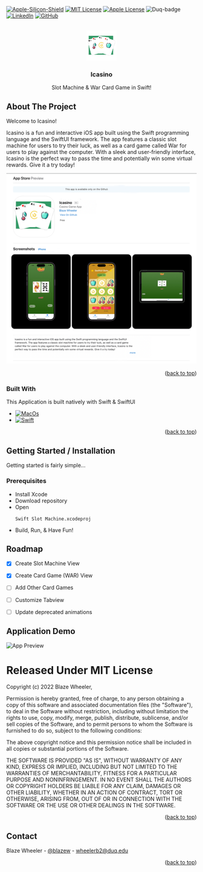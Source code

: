 <!-- Improved compatibility of back to top link: See: https://github.com/othneildrew/Best-README-Template/pull/73 -->
<a name="readme-top"></a>



<!-- PROJECT SHIELDS -->
<!--
*** I'm using markdown "reference style" links for readability.
*** Reference links are enclosed in brackets [ ] instead of parentheses ( ).
*** See the bottom of this document for the declaration of the reference variables
*** for contributors-url, forks-url, etc. This is an optional, concise syntax you may use.
*** https://www.markdownguide.org/basic-syntax/#reference-style-links
-->
[![Apple-Silicon-Shield]][Apple-Silicon-Shield-url]
[![MIT License][license-shield]][license-url]
[![Apple License][Apple-License]][Apple-License-url]
![Duq-badge](https://custom-icon-badges.demolab.com/badge/-Duquesne%20University-ba0c2f?style=for-the-badge&logo=duquesne_dukes_logo1)
[![LinkedIn][linkedin-shield]][linkedin-url]
[![GitHub][GitHub-shield]][GitHub-url]



<!-- PROJECT LOGO -->
<br />
<div align="center">
  <a href="https://github.com/BlazeWheeler/Swift_Projects">
    <img src="Images/IcasinoIcon.png" alt="Logo" width="80" height="80">
  </a>

  <h3 align="center">Icasino</h3>

  <p align="center">
   Slot Machine & War Card Game in Swift!
    <br />
    </div>





<!-- ABOUT THE PROJECT -->
## About The Project
Welcome to Icasino!

Icasino is a fun and interactive iOS app built using the Swift programming language and the SwiftUI framework. The app features a classic slot machine for users to try their luck, as well as a card game called War for users to play against the computer. With a sleek and user-friendly interface, Icasino is the perfect way to pass the time and potentially win some virtual rewards. Give it a try today!



<!-- Change  -->
![App Preview](Images/IcasinoAppPreview.png)



<p align="right">(<a href="#readme-top">back to top</a>)</p>

### Built With

This Application is built natively with Swift & SwiftUI

* [![MacOs][MacOs]][MacOS-url]
* [![Swift][Swift]][Swift-url]


<p align="right">(<a href="#readme-top">back to top</a>)</p>




<!-- GETTING STARTED -->
## Getting Started / Installation

Getting started is fairly simple...

### Prerequisites


* Install Xcode
* Download repository 
* Open 
  ```
  Swift Slot Machine.xcodeproj

* Build, Run, & Have Fun!


<!-- ROADMAP -->
## Roadmap

- [x] Create Slot Machine View
- [x] Create Card Game (WAR) View
- [ ] Add Other Card Games
- [ ] Customize Tabview
- [ ] Update deprecated animations 



<!-- Demo -->
## Application Demo
![App Preview](Images/AppDemo.gif)





<!-- LICENSE -->



# Released Under MIT License

Copyright (c) 2022 Blaze Wheeler,

Permission is hereby granted, free of charge, to any person
obtaining a copy of this software and associated documentation
files (the "Software"), to deal in the Software without
restriction, including without limitation the rights to use,
copy, modify, merge, publish, distribute, sublicense, and/or sell
copies of the Software, and to permit persons to whom the
Software is furnished to do so, subject to the following
conditions:

The above copyright notice and this permission notice shall be
included in all copies or substantial portions of the Software.

THE SOFTWARE IS PROVIDED "AS IS", WITHOUT WARRANTY OF ANY KIND,
EXPRESS OR IMPLIED, INCLUDING BUT NOT LIMITED TO THE WARRANTIES
OF MERCHANTABILITY, FITNESS FOR A PARTICULAR PURPOSE AND
NONINFRINGEMENT. IN NO EVENT SHALL THE AUTHORS OR COPYRIGHT
HOLDERS BE LIABLE FOR ANY CLAIM, DAMAGES OR OTHER LIABILITY,
WHETHER IN AN ACTION OF CONTRACT, TORT OR OTHERWISE, ARISING
FROM, OUT OF OR IN CONNECTION WITH THE SOFTWARE OR THE USE OR
OTHER DEALINGS IN THE SOFTWARE.
<p align="right">(<a href="#readme-top">back to top</a>)</p>



<!-- CONTACT -->
## Contact

Blaze Wheeler - [@blazew](https://www.instagram.com/blazew/) - wheelerb2@duq.edu



<p align="right">(<a href="#readme-top">back to top</a>)</p>







<!-- MARKDOWN LINKS & IMAGES -->
<!-- https://www.markdownguide.org/basic-syntax/#reference-style-links -->



[Apple-License]: https://img.shields.io/badge/LICENSE-ASPL-999999?style=for-the-badge&logo=apple&logoColor=white
[Apple-License-url]: https://opensource.apple.com/apsl/
[Apple-Silicon-Shield]: https://img.shields.io/badge/Apple-Silicon_M2-999999?style=for-the-badge&logo=apple&logoColor=white
[Apple-Silicon-Shield-url]: https://support.apple.com/en-us/HT211814

[license-shield]: https://img.shields.io/github/license/othneildrew/Best-README-Template.svg?style=for-the-badge
[license-url]: https://www.mit.edu/~amini/LICENSE.md
[linkedin-shield]: https://img.shields.io/badge/-LinkedIn-black.svg?style=for-the-badge&logo=linkedin&colorB=555

[linkedin-url]:https://www.linkedin.com/in/blaze-wheeler-8306a2223/
[GitHub-shield]: 	https://img.shields.io/badge/GitHub-100000?style=for-the-badge&logo=github&logoColor=white
[GitHub-url]: https://github.com/blazeWheeler
[product-screenshot]: images/screenshot.png
[MacOs]:https://img.shields.io/badge/mac%20os-000000?style=for-the-badge&logo=apple&logoColor=white
[MacOs-url]: https://www.apple.com/macos/ventura/



[MacOs-url]: https://www.apple.com/macos/ventura/
[Swift]: https://img.shields.io/badge/Swift-FA7343?style=for-the-badge&logo=swift&logoColor=white
[Swift-url]: https://www.apple.com/swift/

[Instagram]:https://img.shields.io/badge/Instagram-E4405F?style=for-the-badge&logo=instagram&logoColor=white
[Instagram-url]: https://www.instagram.com/

[Snapchat]: https://img.shields.io/badge/Snapchat-FFFC00?style=for-the-badge&logo=snapchat&logoColor=white

[Snapchat-url]:https://www.snapchat.com/

[Tinder]: https://img.shields.io/badge/Tinder-FF6B6B.svg?style=for-the-badge&logo=Tinder&logoColor=white
[Tinder-url]: https://img.shields.io/badge/Tinder-FF6B6B.svg?style=for-the-badge&logo=Tinder&logoColor=white



